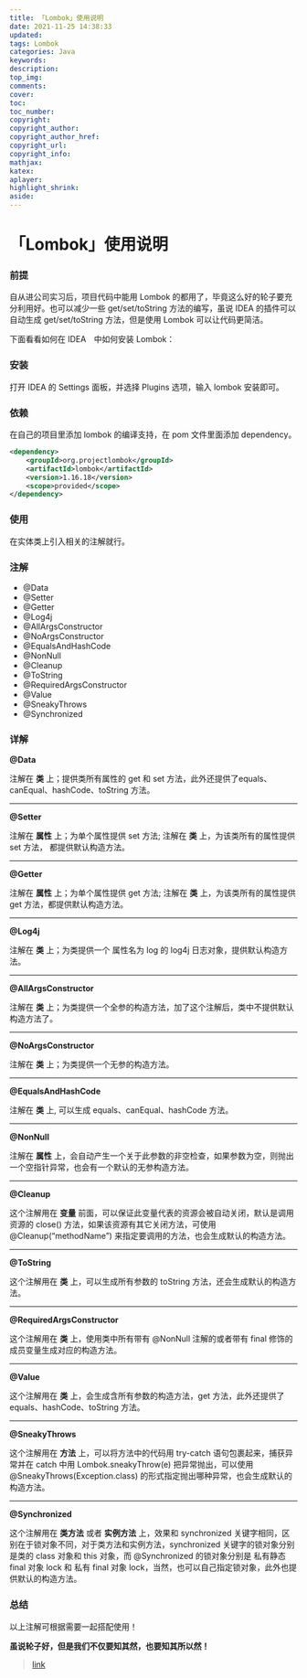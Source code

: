 ```yaml
---
title: 「Lombok」使用说明
date: 2021-11-25 14:38:33
updated:
tags: Lombok
categories: Java
keywords: 
description:
top_img:
comments:
cover:
toc:
toc_number:
copyright:
copyright_author:
copyright_author_href:
copyright_url:
copyright_info:
mathjax:
katex:
aplayer:
highlight_shrink:
aside:
---
```


# 「Lombok」使用说明

### 前提

自从进公司实习后，项目代码中能用 Lombok 的都用了，毕竟这么好的轮子要充分利用好。也可以减少一些 get/set/toString 方法的编写，虽说 IDEA 的插件可以自动生成 get/set/toString 方法，但是使用 Lombok 可以让代码更简洁。

下面看看如何在 IDEA　中如何安装 Lombok：

### 安装

打开 IDEA 的 Settings 面板，并选择 Plugins 选项，输入 lombok 安装即可。

### 依赖

在自己的项目里添加 lombok 的编译支持，在 pom 文件里面添加 dependency。

```xml
<dependency>
    <groupId>org.projectlombok</groupId>
    <artifactId>lombok</artifactId>
    <version>1.16.18</version>
    <scope>provided</scope>
</dependency>
```

### 使用

在实体类上引入相关的注解就行。

### 注解

- @Data
- @Setter
- @Getter
- @Log4j
- @AllArgsConstructor
- @NoArgsConstructor
- @EqualsAndHashCode
- @NonNull
- @Cleanup
- @ToString
- @RequiredArgsConstructor
- @Value
- @SneakyThrows
- @Synchronized

### 详解

**@Data**

注解在 **类** 上；提供类所有属性的 get 和 set 方法，此外还提供了equals、canEqual、hashCode、toString 方法。

---

**@Setter**

注解在 **属性** 上；为单个属性提供 set 方法; 注解在 **类** 上，为该类所有的属性提供 set 方法， 都提供默认构造方法。

---

**@Getter**

注解在 **属性** 上；为单个属性提供 get 方法; 注解在 **类** 上，为该类所有的属性提供 get 方法，都提供默认构造方法。

---

**@Log4j**

注解在 **类** 上；为类提供一个 属性名为 log 的 log4j 日志对象，提供默认构造方法。

---

**@AllArgsConstructor**

注解在 **类** 上；为类提供一个全参的构造方法，加了这个注解后，类中不提供默认构造方法了。

---

**@NoArgsConstructor**

注解在 **类** 上；为类提供一个无参的构造方法。

---

**@EqualsAndHashCode**

注解在 **类** 上, 可以生成 equals、canEqual、hashCode 方法。

---

**@NonNull**

注解在 **属性** 上，会自动产生一个关于此参数的非空检查，如果参数为空，则抛出一个空指针异常，也会有一个默认的无参构造方法。

---

**@Cleanup**

这个注解用在 **变量** 前面，可以保证此变量代表的资源会被自动关闭，默认是调用资源的 close() 方法，如果该资源有其它关闭方法，可使用 @Cleanup(“methodName”) 来指定要调用的方法，也会生成默认的构造方法。

---

**@ToString**

这个注解用在 **类** 上，可以生成所有参数的 toString 方法，还会生成默认的构造方法。

---

**@RequiredArgsConstructor**

这个注解用在 **类** 上，使用类中所有带有 @NonNull 注解的或者带有 final 修饰的成员变量生成对应的构造方法。

---

**@Value**

这个注解用在 **类** 上，会生成含所有参数的构造方法，get 方法，此外还提供了equals、hashCode、toString 方法。

---

**@SneakyThrows**

这个注解用在 **方法** 上，可以将方法中的代码用 try-catch 语句包裹起来，捕获异常并在 catch 中用 Lombok.sneakyThrow(e) 把异常抛出，可以使用 @SneakyThrows(Exception.class) 的形式指定抛出哪种异常，也会生成默认的构造方法。

---

**@Synchronized**

这个注解用在 **类方法** 或者 **实例方法** 上，效果和 synchronized 关键字相同，区别在于锁对象不同，对于类方法和实例方法，synchronized 关键字的锁对象分别是类的 class 对象和 this 对象，而 @Synchronized 的锁对象分别是 私有静态 final 对象 lock 和 私有 final 对象 lock，当然，也可以自己指定锁对象，此外也提供默认的构造方法。

### 总结

以上注解可根据需要一起搭配使用！

**虽说轮子好，但是我们不仅要知其然，也要知其所以然！**

> [link](https://zhuanlan.zhihu.com/p/32779910)











